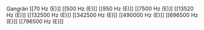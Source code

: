 Gangrän
[[70 Hz (E)]]
[[500 Hz (E)]]
[[950 Hz (E)]]
[[7500 Hz (E)]]
[[13520 Hz (E)]]
[[132500 Hz (E)]]
[[342500 Hz (E)]]
[[490000 Hz (E)]]
[[696500 Hz (E)]]
[[796500 Hz (E)]]
